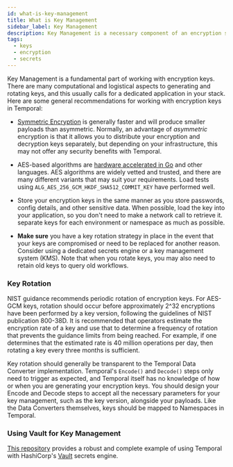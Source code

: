 ```yaml
---
id: what-is-key-management
title: What is Key Management
sidebar_label: Key Management
description: Key Management is a necessary component of an encryption solution
tags:
  - keys
  - encryption
  - secrets
---
```


Key Management is a fundamental part of working with encryption keys. There are
many computational and logistical aspects to generating and rotating keys, and
this usually calls for a dedicated application in your stack. Here are some
general recommendations for working with encryption keys in Temporal:

- [Symmetric Encryption](https://en.wikipedia.org/wiki/Symmetric-key_algorithm)
  is generally faster and will produce smaller payloads than asymmetric.
  Normally, an advantage of _asymmetric_ encryption is that it allows you to
  distribute your encryption and decryption keys separately, but depending on
  your infrastructure, this may not offer any security benefits with Temporal.

- AES-based algorithms are [hardware accelerated in Go](https://pkg.go.dev/crypto/aes) and other languages. AES algorithms are
  widely vetted and trusted, and there are many different variants that may suit
  your requirements. Load tests using `ALG_AES_256_GCM_HKDF_SHA512_COMMIT_KEY`
  have performed well.

- Store your encryption keys in the same manner as you store passwords, config
  details, and other sensitive data. When possible, load the key into your
  application, so you don't need to make a network call to retrieve it.
  separate keys for each environment or namespace as much as possible.

- **Make sure** you have a key rotation strategy in place in the event that your
  keys are compromised or need to be replaced for another reason. Consider using
  a dedicated secrets engine or a key management system (KMS). Note that when
  you rotate keys, you may also need to retain old keys to query old workflows.

### Key Rotation

NIST guidance recommends periodic rotation of encryption keys. For AES-GCM keys,
rotation should occur before approximately 2^32 encryptions have been performed
by a key version, following the guidelines of NIST publication 800-38D. It is
recommended that operators estimate the encryption rate of a key and use that to
determine a frequency of rotation that prevents the guidance limits from being
reached. For example, if one determines that the estimated rate is 40 million
operations per day, then rotating a key every three months is sufficient.

Key rotation should generally be transparent to the Temporal Data Converter
implementation. Temporal's `Encode()` and `Decode()` steps only need to trigger
as expected, and Temporal itself has no knowledge of how or when you are
generating your encryption keys. You should design your Encode and Decode steps
to accept all the necessary parameters for your key management, such as the key
version, alongside your payloads. Like the Data Converters themselves, keys
should be mapped to Namespaces in Temporal.

### Using Vault for Key Management

[This repository](https://github.com/zboralski/codecserver) provides a robust
and complete example of using Temporal with HashiCorp's
[Vault](https://www.vaultproject.io/) secrets engine.
